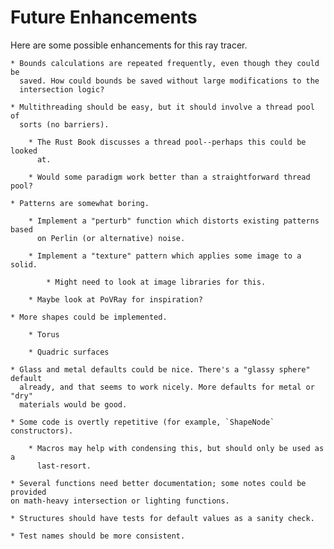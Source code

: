 # Future Enhancements

Here are some possible enhancements for this ray tracer.

    * Bounds calculations are repeated frequently, even though they could be
      saved. How could bounds be saved without large modifications to the
      intersection logic?

    * Multithreading should be easy, but it should involve a thread pool of
      sorts (no barriers).

        * The Rust Book discusses a thread pool--perhaps this could be looked
          at.

        * Would some paradigm work better than a straightforward thread pool?

    * Patterns are somewhat boring.

        * Implement a "perturb" function which distorts existing patterns based
          on Perlin (or alternative) noise.

        * Implement a "texture" pattern which applies some image to a solid.

            * Might need to look at image libraries for this.

        * Maybe look at PoVRay for inspiration?

    * More shapes could be implemented.

        * Torus

        * Quadric surfaces

    * Glass and metal defaults could be nice. There's a "glassy sphere" default
      already, and that seems to work nicely. More defaults for metal or "dry"
      materials would be good.

    * Some code is overtly repetitive (for example, `ShapeNode` constructors).

        * Macros may help with condensing this, but should only be used as a
          last-resort.

    * Several functions need better documentation; some notes could be provided
    on math-heavy intersection or lighting functions.

    * Structures should have tests for default values as a sanity check.

    * Test names should be more consistent.

